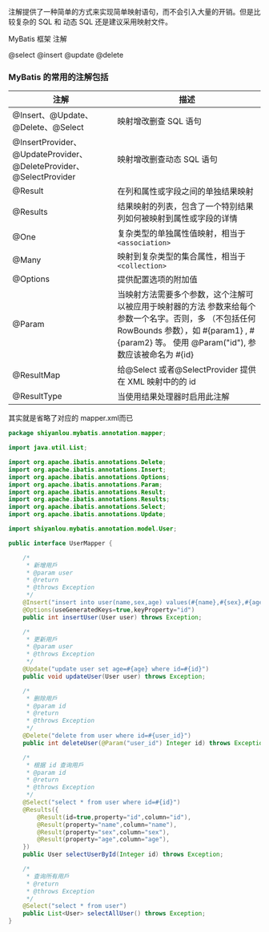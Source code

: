 注解提供了一种简单的方式来实现简单映射语句，而不会引入大量的开销。但是比较复杂的 SQL 和 动态 SQL 还是建议采用映射文件。

MyBatis 框架
注解

@select
@insert
@update
@delete

### MyBatis 的常用的注解包括

| 注解 | 描述 |
| ------ | ------ |
| @Insert、@Update、@Delete、@Select | 映射增改删查 SQL 语句 |
| @InsertProvider、@UpdateProvider、@DeleteProvider、@SelectProvider | 映射增改删查动态 SQL 语句 |
| @Result | 在列和属性或字段之间的单独结果映射 |
| @Results | 结果映射的列表，包含了一个特别结果列如何被映射到属性或字段的详情 |
| @One | 复杂类型的单独属性值映射，相当于 `<association>` |
| @Many | 映射到复杂类型的集合属性，相当于 `<collection>` |
| @Options | 提供配置选项的附加值 |
| @Param | 当映射方法需要多个参数，这个注解可以被应用于映射器的方法 参数来给每个参数一个名字。否则，多 （不包括任何 RowBounds 参数），如 #{param1} , #{param2} 等。 使用 @Param("id"), 参数应该被命名为 #{id} |
| @ResultMap | 给@Select 或者@SelectProvider 提供在 XML 映射中的的 id |
| @ResultType | 当使用结果处理器时启用此注解 |

其实就是省略了对应的 mapper.xml而已

```java
package shiyanlou.mybatis.annotation.mapper;

import java.util.List;

import org.apache.ibatis.annotations.Delete;
import org.apache.ibatis.annotations.Insert;
import org.apache.ibatis.annotations.Options;
import org.apache.ibatis.annotations.Param;
import org.apache.ibatis.annotations.Result;
import org.apache.ibatis.annotations.Results;
import org.apache.ibatis.annotations.Select;
import org.apache.ibatis.annotations.Update;

import shiyanlou.mybatis.annotation.model.User;

public interface UserMapper {

    /*
     * 新增用戶
     * @param user
     * @return
     * @throws Exception
     */
    @Insert("insert into user(name,sex,age) values(#{name},#{sex},#{age})")
    @Options(useGeneratedKeys=true,keyProperty="id")
    public int insertUser(User user) throws Exception;

    /*
     * 更新用戶
     * @param user
     * @throws Exception
     */
    @Update("update user set age=#{age} where id=#{id}")
    public void updateUser(User user) throws Exception;

    /*
     * 删除用戶
     * @param id
     * @return
     * @throws Exception
     */
    @Delete("delete from user where id=#{user_id}")
    public int deleteUser(@Param("user_id") Integer id) throws Exception;

    /*
     * 根据 id 查询用戶
     * @param id
     * @return
     * @throws Exception
     */
    @Select("select * from user where id=#{id}")
    @Results({
        @Result(id=true,property="id",column="id"),
        @Result(property="name",column="name"),
        @Result(property="sex",column="sex"),
        @Result(property="age",column="age"),
    })
    public User selectUserById(Integer id) throws Exception;

    /*
     * 查询所有用戶
     * @return
     * @throws Exception
     */
    @Select("select * from user")
    public List<User> selectAllUser() throws Exception;
}
```
